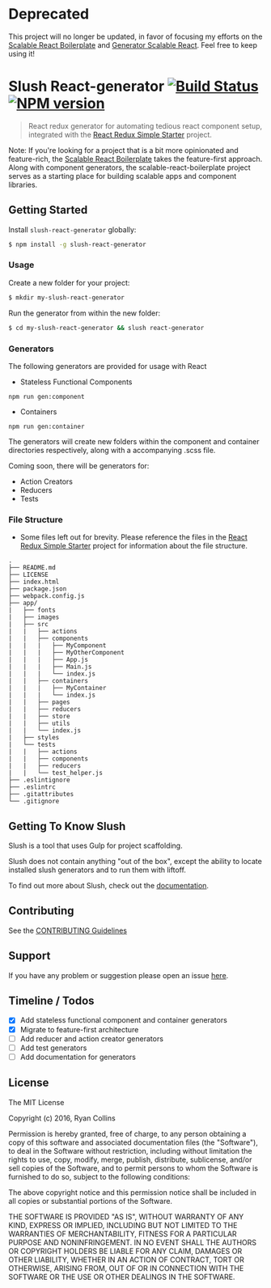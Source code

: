 # Deprecated
This project will no longer be updated, in favor of focusing my efforts on the [Scalable React Boilerplate](https://github.com/RyanCCollins/scalable-react-boilerplate) and [Generator Scalable React](https://github.com/RyanCCollins/slush-generator-scalable-react).  Feel free to keep using it!

# Slush React-generator [![Build Status](https://travis-ci.org/RyanCCollins/slush-react-generator.svg)](https://travis-ci.org/ryanccollins/slush-react-generator) [![NPM version](https://badge-me.herokuapp.com/api/npm/slush-react-generator.png)](http://badges.enytc.com/for/npm/slush-react-generator)

> React redux generator for automating tedious react component setup, integrated with the [React Redux Simple Starter](https://github.com/RyanCCollins/react-redux-simple-starter) project.

Note:  If you're looking for a project that is a bit more opinionated and feature-rich, the [Scalable React Boilerplate](https://github.com/RyanCCollins/scalable-react-boilerplate) takes the feature-first approach.  Along with component generators, the scalable-react-boilerplate project serves as a starting place for building scalable apps and component libraries.

## Getting Started

Install `slush-react-generator` globally:

```bash
$ npm install -g slush-react-generator
```

### Usage

Create a new folder for your project:

```bash
$ mkdir my-slush-react-generator
```

Run the generator from within the new folder:

```bash
$ cd my-slush-react-generator && slush react-generator
```

### Generators
The following generators are provided for usage with React
- Stateless Functional Components
```
npm run gen:component
```
- Containers
```
npm run gen:container
```

The generators will create new folders within the component and container directories respectively, along with a accompanying .scss file.  

Coming soon, there will be generators for:
- Action Creators
- Reducers
- Tests

### File Structure
* Some files left out for brevity.  Please reference the files in the [React Redux Simple Starter](https://github.com/RyanCCollins/react-redux-simple-starter) project for information about the file structure.
```
.
├── README.md
├── LICENSE
├── index.html
├── package.json
├── webpack.config.js
├── app/
|   ├── fonts
|   ├── images
|   ├── src
|   |   ├── actions
|   |   ├── components
|   |   |   ├── MyComponent
|   |   |   ├── MyOtherComponent
|   |   |   ├── App.js
|   |   |   ├── Main.js
|   |   |   └── index.js
|   |   ├── containers
|   |   |   ├── MyContainer
|   |   |   └── index.js
|   |   ├── pages
|   |   ├── reducers
|   |   ├── store
|   |   ├── utils
|   |   └── index.js
|   ├── styles
|   └── tests
|   |   ├── actions
|   |   ├── components
|   |   ├── reducers
|   |   └── test_helper.js
├── .eslintignore
├── .eslintrc
├── .gitattributes
└── .gitignore
```

## Getting To Know Slush

Slush is a tool that uses Gulp for project scaffolding.

Slush does not contain anything "out of the box", except the ability to locate installed slush generators and to run them with liftoff.

To find out more about Slush, check out the [documentation](https://github.com/slushjs/slush).

## Contributing

See the [CONTRIBUTING Guidelines](https://github.com/ryanccollins/slush-react-generator/blob/master/CONTRIBUTING.md)

## Support
If you have any problem or suggestion please open an issue [here](https://github.com/ryanccollins/slush-react-generator/issues).

## Timeline / Todos
* [x] Add stateless functional component and container generators
* [x] Migrate to feature-first architecture
* [ ] Add reducer and action creator generators
* [ ] Add test generators
* [ ] Add documentation for generators

## License

The MIT License

Copyright (c) 2016, Ryan Collins

Permission is hereby granted, free of charge, to any person
obtaining a copy of this software and associated documentation
files (the "Software"), to deal in the Software without
restriction, including without limitation the rights to use,
copy, modify, merge, publish, distribute, sublicense, and/or sell
copies of the Software, and to permit persons to whom the
Software is furnished to do so, subject to the following
conditions:

The above copyright notice and this permission notice shall be
included in all copies or substantial portions of the Software.

THE SOFTWARE IS PROVIDED "AS IS", WITHOUT WARRANTY OF ANY KIND,
EXPRESS OR IMPLIED, INCLUDING BUT NOT LIMITED TO THE WARRANTIES
OF MERCHANTABILITY, FITNESS FOR A PARTICULAR PURPOSE AND
NONINFRINGEMENT. IN NO EVENT SHALL THE AUTHORS OR COPYRIGHT
HOLDERS BE LIABLE FOR ANY CLAIM, DAMAGES OR OTHER LIABILITY,
WHETHER IN AN ACTION OF CONTRACT, TORT OR OTHERWISE, ARISING
FROM, OUT OF OR IN CONNECTION WITH THE SOFTWARE OR THE USE OR
OTHER DEALINGS IN THE SOFTWARE.
